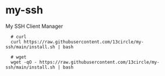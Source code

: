 # my-ssh

My SSH Client Manager

```
  # curl
  curl https://raw.githubusercontent.com/13circle/my-ssh/main/install.sh | bash

  # wget
  wget -qO - https://raw.githubusercontent.com/13circle/my-ssh/main/install.sh | bash
```
